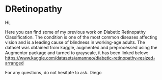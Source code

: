 # DRetinopathy

Hi,

Here you can find some of my previous work on Diabetic Retinopathy Classification. The condition is one of the most common diseases affecting vision and is a
leading cause of blindness in working-age adults. The dataset was obtained from kaggle, augmented and preprocessed using the Augmentor package and turned
to grayscale, it has been linked below:
https://www.kaggle.com/datasets/amanneo/diabetic-retinopathy-resized-arranged

For any questions, do not hesitate to ask. Diego
